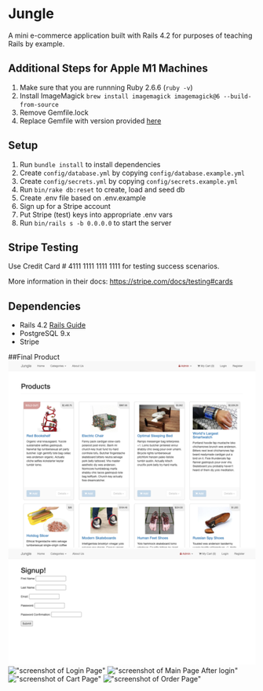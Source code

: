 # Jungle

A mini e-commerce application built with Rails 4.2 for purposes of teaching Rails by example.

## Additional Steps for Apple M1 Machines

1. Make sure that you are runnning Ruby 2.6.6 (`ruby -v`)
1. Install ImageMagick `brew install imagemagick imagemagick@6 --build-from-source`
2. Remove Gemfile.lock
3. Replace Gemfile with version provided [here](https://gist.githubusercontent.com/FrancisBourgouin/831795ae12c4704687a0c2496d91a727/raw/ce8e2104f725f43e56650d404169c7b11c33a5c5/Gemfile)

## Setup

1. Run `bundle install` to install dependencies
2. Create `config/database.yml` by copying `config/database.example.yml`
3. Create `config/secrets.yml` by copying `config/secrets.example.yml`
4. Run `bin/rake db:reset` to create, load and seed db
5. Create .env file based on .env.example
6. Sign up for a Stripe account
7. Put Stripe (test) keys into appropriate .env vars
8. Run `bin/rails s -b 0.0.0.0` to start the server

## Stripe Testing

Use Credit Card # 4111 1111 1111 1111 for testing success scenarios.

More information in their docs: <https://stripe.com/docs/testing#cards>

## Dependencies

* Rails 4.2 [Rails Guide](http://guides.rubyonrails.org/v4.2/)
* PostgreSQL 9.x
* Stripe

##Final Product
!["screenshot of Main Page"](https://github.com/jbh0630/Jungle-Project/blob/master/screenshots/1.png)
!["screenshot of Signup Page"](https://github.com/jbh0630/Jungle-Project/blob/master/screenshots/2.png)
!["screenshot of Login Page"]("https://github.com/jbh0630/Jungle-Project/blob/master/screenshots/3.png")
!["screenshot of Main Page After login"]("https://github.com/jbh0630/Jungle-Project/blob/master/screenshots/4.png")
!["screenshot of Cart Page"]("https://github.com/jbh0630/Jungle-Project/blob/master/screenshots/5.png")
!["screenshot of Order Page"]("https://github.com/jbh0630/Jungle-Project/blob/master/screenshots/6.png")